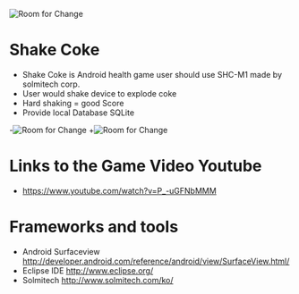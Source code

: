  ![Room for Change](http://cfile29.uf.tistory.com/image/223A6F4C567BF6C433DFB7)
 
  # Shake Coke
 
 * Shake Coke is Android health game user should use SHC-M1 made by solmitech corp.
 * User would shake device to explode coke
 * Hard shaking = good Score
 * Provide local Database SQLite
 
-![Room for Change](http://cfile22.uf.tistory.com/image/2117CA50567BF46F2F7081)
+![Room for Change](http://cfile26.uf.tistory.com/image/2216EE50567BF479316266)
 
  # Links to the Game Video Youtube
 
 * https://www.youtube.com/watch?v=P_-uGFNbMMM
 
  # Frameworks and tools
 
 * Android Surfaceview http://developer.android.com/reference/android/view/SurfaceView.html/
 * Eclipse IDE http://www.eclipse.org/
 * Solmitech http://www.solmitech.com/ko/
